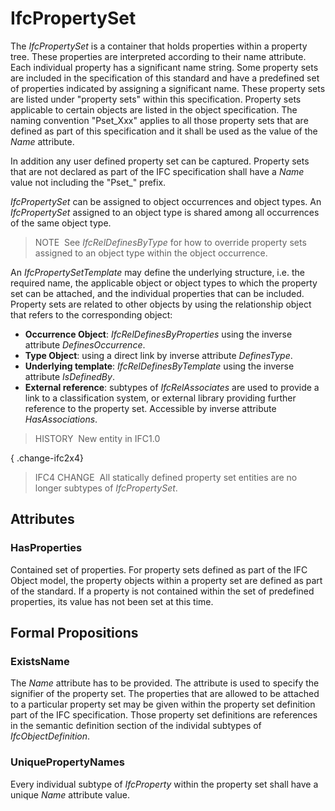 # IfcPropertySet

The _IfcPropertySet_ is a container that holds properties within a property tree. These properties are interpreted according to their name attribute. Each individual property has a significant name string. Some property sets are included in the specification of this standard and have a predefined set of properties indicated by assigning a significant name. These property sets are listed under "property sets" within this specification. Property sets applicable to certain objects are listed in the object specification. The naming convention "Pset_Xxx" applies to all those property sets that are defined as part of this specification and it shall be used as the value of the _Name_ attribute.

In addition any user defined property set can be captured. Property sets that are not declared as part of the IFC specification shall have a _Name_ value not including the "Pset_" prefix.

_IfcPropertySet_ can be assigned to object occurrences and object types. An _IfcPropertySet_ assigned to an object type is shared among all occurrences of the same object type.

> NOTE&nbsp; See _IfcRelDefinesByType_ for how to override property sets assigned to an object type within the object occurrence.

An _IfcPropertySetTemplate_ may define the underlying structure, i.e. the required name, the applicable object or object types to which the property set can be attached, and the individual properties that can be included. Property sets are related to other objects by using the relationship object that refers to the corresponding object:

*  **Occurrence Object**: _IfcRelDefinesByProperties_ using the inverse attribute _DefinesOccurrence_. 
*  **Type Object**: using a direct link by inverse attribute _DefinesType_. 
*  **Underlying template**: _IfcRelDefinesByTemplate_ using the inverse attribute _IsDefinedBy_. 
*  **External reference**: subtypes of _IfcRelAssociates_ are used to provide a link to a classification system, or external library providing further reference to the property set. Accessible by inverse attribute _HasAssociations_. 

> HISTORY&nbsp; New entity in IFC1.0

{ .change-ifc2x4}
> IFC4 CHANGE&nbsp; All statically defined property set entities are no longer subtypes of _IfcPropertySet_.

## Attributes

### HasProperties
Contained set of properties. For property sets defined as part of the IFC Object model, the property objects within a property set are defined as part of the standard. If a property is not contained within the set of predefined properties, its value has not been set at this time.

## Formal Propositions

### ExistsName
The _Name_ attribute has to be provided. The attribute is used to specify the signifier of the property set. The properties that are allowed to be attached to a particular property set may be given within the property set definition part of the IFC specification. Those property set definitions are references in the semantic definition section of the individal subtypes of _IfcObjectDefinition_.

### UniquePropertyNames
Every individual subtype of _IfcProperty_ within the property set shall have a unique _Name_ attribute value.
